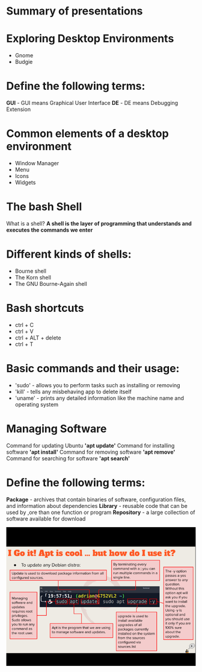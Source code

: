 # Summary of presentations

# Exploring Desktop Environments
+ Gnome
+ Budgie

# Define the following terms:
**GUI** - GUI means Graphical User Interface 
**DE** - DE means Debugging Extension

# Common elements of a desktop environment
+ Window Manager
+ Menu
+ Icons
+ Widgets

# The bash Shell
What is a shell?
**A shell is the layer of programming that understands and executes the commands we enter**

# Different kinds of shells:
+ Bourne shell
+ The Korn shell
+ The GNU Bourne-Again shell
  
# Bash shortcuts
+ ctrl + C
+ ctrl + V
+ ctrl + ALT + delete
+ ctrl + T

# Basic commands and their usage:
+ 'sudo' - allows you to perform tasks such as installing or removing
+ 'kill' - tells any misbehaving app to delete itself
+ 'uname' - prints any detailed information like the machine name and operating system

# Managing Software
Command for updating Ubuntu
**'apt update'**
Command for installing software
**'apt install'**
Command for removing software
**'apt remove'**
Command for searching for software
**'apt search'**

# Define the following terms:
**Package** - archives that contain binaries of software, configuration files, and information about dependencies
**Library** - reusable code that can be used by ,ore than one function or program
**Repository** - a large collection of software available for download 

![Updating Ubuntu](update%20ubuntu.png)
